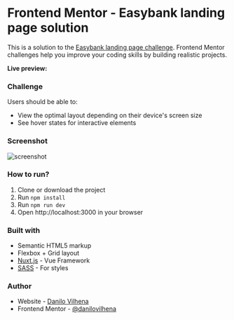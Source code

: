 # Frontend Mentor - Easybank landing page solution

This is a solution to the [Easybank landing page challenge](https://www.frontendmentor.io/challenges/easybank-landing-page-WaUhkoDN). Frontend Mentor challenges help you improve your coding skills by building realistic projects. 

**Live preview:** 

### Challenge

Users should be able to:
- View the optimal layout depending on their device's screen size
- See hover states for interactive elements

### Screenshot

![screenshot](https://user-images.githubusercontent.com/54288190/143667504-d3c798cc-55b6-4666-911e-e522eb8c9090.png)

### How to run?
  1. Clone or download the project
  2. Run `npm install`
  3. Run `npm run dev`
  4. Open http://localhost:3000 in your browser

### Built with

- Semantic HTML5 markup
- Flexbox + Grid layout
- [Nuxt.js](https://nuxtjs.org) - Vue Framework
- [SASS](https://sass-lang.com) - For styles

### Author

- Website - [Danilo Vilhena](https://danilovilhena.com)
- Frontend Mentor - [@danilovilhena](https://www.frontendmentor.io/profile/danilovilhena)

